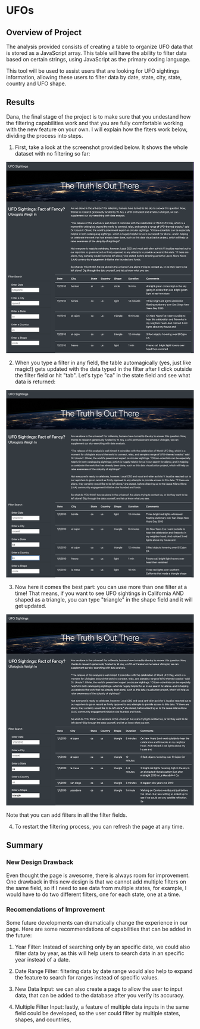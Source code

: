 # UFOs

## Overview of Project

The analysis provided consists of creating a table to organize UFO data that is stored as a JavaScript array. This table will have the ability to filter data based on certain strings, using JavaScript as the primary coding language.

This tool will be used to assist users that are looking for UFO sightings information, allowing these users to filter data by date, state, city, state, country and UFO shape.

## Results

Dana, the final stage of the project is to make sure that you undestand how the filtering capabilities work and that you are fully comfortable working with the new feature on your own. I will explain how the fiters work below, dividing the process into steps.

1. First, take a look at the screenshot provided below. It shows the whole dataset with no filtering so far:

![](static/images/Step_01.png)

2. When you type a filter in any field, the table automagically (yes, just like magic!) gets updated with the data typed in the filter after I click outside the filter field or hit "tab". Let's type "ca" in the state field and see what data is returned:

![](static/images/Step_02.png)

3. Now here it comes the best part: you can use more than one filter at a time! That means, if you want to see UFO sightings in California AND shaped as a triangle, you can type "triangle" in the shape field and it will get updated.

![](static/images/Step_03.png)

Note that you can add filters in all the filter fields.

4. To restart the filtering process, you can refresh the page at any time.

## Summary

### New Design Drawback

Even thought the page is awesome, there is always room for improvement. One drawback in this new design is that we cannot add multiple filters on the same field, so if I need to see data from multiple states, for example, I would have to do two different filters, one for each state, one at a time.

### Recomendations of Improvement

Some future developments can dramatically change the experience in our page. Here are some recommendations of capabilities that can be added in the future:

1. Year Filter: Instead of searching only by an specific date, we could also filter data by year, as this will help users to search data in an specific year instead of a date.

2. Date Range Filter: filtering data by date range would also help to expand the feature to search for ranges instead of specific values.

3. New Data Input: we can also create a page to allow the user to input data, that can be added to the database after you verify its accuracy.

4. Multiple Filter Input: lastly, a feature of multiple data inputs in the same field could be developed, so the user could filter by multiple states, shapes, and countries,